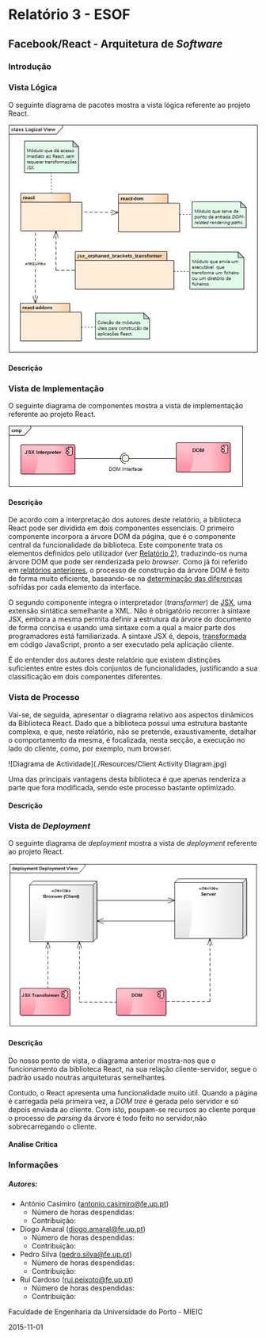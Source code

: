 ﻿# Relatório 3 - ESOF
## Facebook/React - Arquitetura de *Software*

### <a name="introducao"></a>Introdução


### <a name="logica"></a>Vista Lógica

O seguinte diagrama de pacotes mostra a vista lógica referente ao projeto React.

![Diagrama de Pacotes](./Resources/package_diagram.jpg)

#### <a name="descricao-logica"></a>Descrição

### <a name="implementacao"></a>Vista de Implementação

O seguinte diagrama de componentes mostra a vista de implementação referente ao projeto React.

![Diagrama de Componentes](./Resources/component_diagram.jpg)

#### <a name="descricao-implementacao"></a>Descrição

De acordo com a interpretação dos autores deste relatório, a biblioteca React pode ser dividida em dois componentes essenciais. O primeiro componente incorpora a árvore DOM da página, que é o componente central da funcionalidade da biblioteca. Este componente trata os elementos definidos pelo utilizador (ver [Relatório 2](./Relatorio_2.md#casos-de-uso)), traduzindo-os numa árvore DOM que pode ser renderizada pelo *browser*. Como já foi referido em [relatórios anteriores](./Relatorio_2.md#isomorfismo-server-side-rendering), o processo de construção da árvore DOM é feito de forma muito eficiente, baseando-se na [determinação das diferenças](https://facebook.github.io/react/blog/2013/06/05/why-react.html#reactive-updates-are-dead-simple.) sofridas por cada elemento da interface.

O segundo componente integra o interpretador (*transformer*) de [JSX](https://facebook.github.io/react/docs/jsx-in-depth.html), uma extensão sintática semelhante a XML. Não é obrigatório recorrer à sintaxe JSX, embora a mesma permita definir a estrutura da árvore do documento de forma concisa e usando uma sintaxe com a qual a maior parte dos programadores está familiarizada. A sintaxe JSX é, depois, [transformada](https://facebook.github.io/react/docs/jsx-in-depth.html#the-transform) em código JavaScript, pronto a ser executado pela aplicação cliente.

É do entender dos autores deste relatório que existem distinções suficientes entre estes dois conjuntos de funcionalidades, justificando a sua classificação em dois componentes diferentes.

### <a name="processo"></a>Vista de Processo


Vai-se, de seguida, apresentar o diagrama relativo aos aspectos dinâmicos da Biblioteca React. Dado que a biblioteca possui uma estrutura bastante complexa, e que, neste relatório, não se pretende, exaustivamente, detalhar o comportamento da mesma, é focalizada, nesta secção, a execução no lado do cliente, como, por exemplo, num browser.

![Diagrama de Actividade](./Resources/Client Activity Diagram.jpg)

Uma das principais vantagens desta biblioteca é que apenas renderiza a parte que fora modificada, sendo este processo bastante optimizado.

#### <a name="descricao-processo"></a>Descrição





### <a name="deployment"></a>Vista de *Deployment*

O seguinte diagrama de *deployment* mostra a vista de *deployment* referente ao projeto React.

![Diagrama de Deployment](./Resources/Deployment_View.png)

#### <a name="descricao-deployment"></a>Descrição
Do nosso ponto de vista, o diagrama anterior mostra-nos que o funcionamento da biblioteca React, na sua relação cliente-servidor, segue o padrão usado noutras arquiteturas semelhantes.

Contudo, o React apresenta uma funcionalidade muito útil. Quando a página é carregada pela primeira vez, a *DOM tree* é gerada pelo servidor e só depois enviada ao cliente. Com isto, poupam-se recursos ao cliente porque o processo de *parsing* da árvore é todo feito no servidor,não sobrecarregando o cliente.

#### <a name="analise"></a>Análise Crítica

### <a name="info"></a>Informações

##### Autores:

* António Casimiro (antonio.casimiro@fe.up.pt)
	* Número de horas despendidas: 
	* Contribuição: 
* Diogo Amaral (diogo.amaral@fe.up.pt)
	* Número de horas despendidas: 
	* Contribuição: 
* Pedro Silva (pedro.silva@fe.up.pt)
	* Número de horas despendidas: 
	* Contribuição: 
* Rui Cardoso (rui.peixoto@fe.up.pt)
	* Número de horas despendidas: 
	* Contribuição: 

Faculdade de Engenharia da Universidade do Porto - MIEIC

2015-11-01

